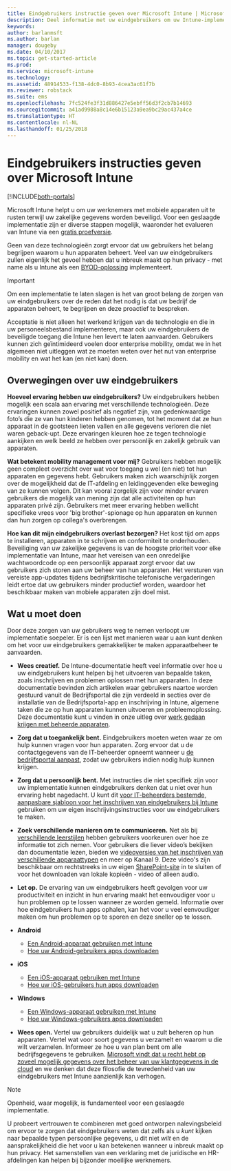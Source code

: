 ```yaml
---
title: Eindgebruikers instructie geven over Microsoft Intune | Microsoft Intune
description: Deel informatie met uw eindgebruikers om uw Intune-implementatie succesvol te maken.
keywords: 
author: barlanmsft
ms.author: barlan
manager: dougeby
ms.date: 04/10/2017
ms.topic: get-started-article
ms.prod: 
ms.service: microsoft-intune
ms.technology: 
ms.assetid: 48914533-f138-4dc0-8b93-4cea3ac61f7b
ms.reviewer: robstack
ms.suite: ems
ms.openlocfilehash: 7fc524fe3f31d886427e5ebff56d3f2cb7b14693
ms.sourcegitcommit: a41ad9988a8c14e6b15123a9ea9bc29ac437a4ce
ms.translationtype: HT
ms.contentlocale: nl-NL
ms.lasthandoff: 01/25/2018
---
```

# <a name="how-to-educate-your-end-users-about-microsoft-intune"></a>Eindgebruikers instructies geven over Microsoft Intune

[!INCLUDE[both-portals](./includes/note-for-both-portals.md)]

Microsoft Intune helpt u om uw werknemers met mobiele apparaten uit te rusten terwijl uw zakelijke gegevens worden beveiligd. Voor een geslaagde implementatie zijn er diverse stappen mogelijk, waaronder het evalueren van Intune via een [gratis proefversie](app-sdk.md).

Geen van deze technologieën zorgt ervoor dat uw gebruikers het belang begrijpen waarom u hun apparaten beheert. Veel van uw eindgebruikers zullen eigenlijk het gevoel hebben dat u inbreuk maakt op hun privacy - met name als u Intune als een [BYOD-oplossing](/enterprise-mobility-security/solutions/byod-design-considerations-guide) implementeert.

> [!Important]
> Om een implementatie te laten slagen is het van groot belang de zorgen van uw eindgebruikers over de reden dat het nodig is dat uw bedrijf de apparaten beheert, te begrijpen en deze proactief te bespreken.

Acceptatie is niet alleen het werkend krijgen van de technologie en die in uw personeelsbestand implementeren, maar ook uw eindgebruikers de beveiligde toegang die Intune hen levert te laten aanvaarden. Gebruikers kunnen zich geïntimideerd voelen door enterprise mobility, omdat we in het algemeen niet uitleggen wat ze moeten weten over het nut van enterprise mobility en wat het kan (en niet kan) doen.

## <a name="things-to-consider-about-your-end-users"></a>Overwegingen over uw eindgebruikers

__Hoeveel ervaring hebben uw eindgebruikers?__ Uw eindgebruikers hebben mogelijk een scala aan ervaring met verschillende technologieën. Deze ervaringen kunnen zowel positief als negatief zijn, van gedenkwaardige foto’s die ze van hun kinderen hebben genomen, tot het moment dat ze hun apparaat in de gootsteen lieten vallen en alle gegevens verloren die niet waren geback-upt. Deze ervaringen kleuren hoe ze tegen technologie aankijken en welk beeld ze hebben over persoonlijk en zakelijk gebruik van apparaten.

__Wat betekent mobility management voor mij?__ Gebruikers hebben mogelijk geen compleet overzicht over wat voor toegang u wel (en niet) tot hun apparaten en gegevens hebt. Gebruikers maken zich waarschijnlijk zorgen over de mogelijkheid dat de IT-afdeling en leidinggevenden elke beweging van ze kunnen volgen. Dit kan vooral zorgelijk zijn voor minder ervaren gebruikers die mogelijk van mening zijn dat alle activiteiten op hun apparaten privé zijn. Gebruikers met meer ervaring hebben wellicht specifieke vrees voor 'big brother'-spionage op hun apparaten en kunnen dan hun zorgen op collega's overbrengen.

__Hoe kan dit mijn eindgebruikers overlast bezorgen?__ Het kost tijd om apps te installeren, apparaten in te schrijven en conformiteit te onderhouden. Beveiliging van uw zakelijke gegevens is van de hoogste prioriteit voor elke implementatie van Intune, maar het vereisen van een onredelijke wachtwoordcode op een persoonlijk apparaat zorgt ervoor dat uw gebruikers zich storen aan uw beheer van hun apparaten. Het versturen van vereiste app-updates tijdens bedrijfskritische telefonische vergaderingen leidt ertoe dat uw gebruikers minder productief worden, waardoor het beschikbaar maken van mobiele apparaten zijn doel mist.

## <a name="things-you-should-do"></a>Wat u moet doen

Door deze zorgen van uw gebruikers weg te nemen verloopt uw implementatie soepeler. Er is een lijst met manieren waar u aan kunt denken om het voor uw eindgebruikers gemakkelijker te maken apparaatbeheer te aanvaarden.

* __Wees creatief.__ De Intune-documentatie heeft veel informatie over hoe u uw eindgebruikers kunt helpen bij het uitvoeren van bepaalde taken, zoals inschrijven en problemen oplossen met hun apparaten. In deze documentatie bevinden zich artikelen waar gebruikers naartoe worden gestuurd vanuit de Bedrijfsportal die zijn verdeeld in secties over de installatie van de Bedrijfsportal-app en inschrijving in Intune, algemene taken die ze op hun apparaten kunnen uitvoeren en probleemoplossing. Deze documentatie kunt u vinden in onze uitleg over [werk gedaan krijgen met beheerde apparaten](/intune-user-help/use-managed-devices-to-get-work-done).

* __Zorg dat u toegankelijk bent.__ Eindgebruikers moeten weten waar ze om hulp kunnen vragen voor hun apparaten. Zorg ervoor dat u de contactgegevens van de IT-beheerder opneemt wanneer u [de bedrijfsportal aanpast](company-portal-customize.md), zodat uw gebruikers indien nodig hulp kunnen krijgen.

* __Zorg dat u persoonlijk bent.__ Met instructies die niet specifiek zijn voor uw implementatie kunnen eindgebruikers denken dat u niet over hun ervaring hebt nagedacht. U kunt dit [voor IT-beheerders bestemde, aanpasbare sjabloon voor het inschrijven van eindgebruikers bij Intune](https://gallery.technet.microsoft.com/office/Intune-End-User-Enrollment-3a0c9b0c) gebruiken om uw eigen inschrijvingsinstructies voor uw eindgebruikers te maken.

* __Zoek verschillende manieren om te communiceren.__ Net als bij [verschillende leerstijlen](https://www.umassd.edu/dss/resources/facultystaff/howtoteachandaccommodate/howtoaccommodatedifferentlearningstyles/) hebben gebruikers voorkeuren over hoe ze informatie tot zich nemen. Voor gebruikers die liever video’s bekijken dan documentatie lezen, bieden we [videoversies van het inschrijven van verschillende apparaattypen](https://channel9.msdn.com/Series/IntuneEnrollment) en meer op Kanaal 9. Deze video's zijn beschikbaar om rechtstreeks in uw eigen [SharePoint-site](https://support.office.com/article/Embed-a-video-from-Office-365-Video-59e19984-c34e-4be8-889b-f6fa93910581) in te sluiten of voor het downloaden van lokale kopieën - video of alleen audio.

* __Let op.__ De ervaring van uw eindgebruikers heeft gevolgen voor uw productiviteit en inzicht in hun ervaring maakt het eenvoudiger voor u hun problemen op te lossen wanneer ze worden gemeld. Informatie over hoe eindgebruikers hun apps ophalen, kan het voor u veel eenvoudiger maken om hun problemen op te sporen en deze sneller op te lossen.

* **Android**
  * [Een Android-apparaat gebruiken met Intune](/intune-user-help/using-your-android-device-with-intune)
  * [Hoe uw Android-gebruikers apps downloaden](end-user-apps-android.md)

* **iOS**
  * [Een iOS-apparaat gebruiken met Intune](/intune-user-help/using-your-ios-device-with-intune)
  * [Hoe uw iOS-gebruikers hun apps downloaden](end-user-apps-ios.md)

* **Windows**
  * [Een Windows-apparaat gebruiken met Intune](/intune-user-help/using-your-windows-device-with-intune)
  * [Hoe uw Windows-gebruikers apps downloaden](end-user-apps-windows.md)

* __Wees open.__ Vertel uw gebruikers duidelijk wat u zult beheren op hun apparaten. Vertel wat voor soort gegevens u verzamelt en waarom u die wilt verzamelen. Informeer ze hoe u van plan bent om alle bedrijfsgegevens te gebruiken. [Microsoft vindt dat u recht hebt op zoveel mogelijk gegevens over het beheer van uw klantgegevens in de cloud](https://www.microsoft.com/trustcenter/about/transparency) en we denken dat deze filosofie de tevredenheid van uw eindgebruikers met Intune aanzienlijk kan verhogen.

>[!Note]
> Openheid, waar mogelijk, is fundamenteel voor een geslaagde implementatie.

U probeert vertrouwen te combineren met goed ontworpen nalevingsbeleid om ervoor te zorgen dat eindgebruikers weten dat zelfs als u *kunt* kijken naar bepaalde typen persoonlijke gegevens, u dit niet *wilt* en de aansprakelijkheid die het voor u kan betekenen wanneer u inbreuk maakt op hun privacy. Het samenstellen van een verklaring met de juridische en HR-afdelingen kan helpen bij bijzonder moeilijke werknemers.
